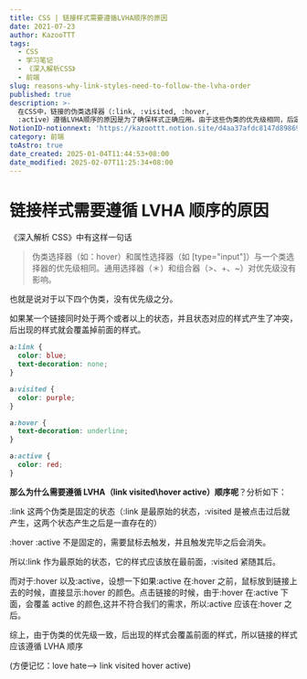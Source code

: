 ```yaml
---
title: CSS | 链接样式需要遵循LVHA顺序的原因
date: 2021-07-23
author: KazooTTT
tags:
  - CSS
  - 学习笔记
  - 《深入解析CSS》
  - 前端
slug: reasons-why-link-styles-need-to-follow-the-lvha-order
published: true
description: >-
  在CSS中，链接的伪类选择器（:link, :visited, :hover,
  :active）遵循LVHA顺序的原因是为了确保样式正确应用。由于这些伪类的优先级相同，后定义的样式会覆盖先前的样式。因此，为了防止样式冲突，应按照LVHA顺序定义这些伪类，即先定义:link，然后是:visited，接着是:hover，最后是:active。这样的顺序确保了链接在不同状态下的样式能够正确显示，例如在鼠标悬停或点击时。
NotionID-notionnext: 'https://kazoottt.notion.site/d4aa37afdc8147d89869d67ebb5b4e7c'
category: 前端
toAstro: true
date_created: 2025-01-04T11:44:53+08:00
date_modified: 2025-02-07T11:25:34+08:00
---
```


# 链接样式需要遵循 LVHA 顺序的原因

《深入解析 CSS》中有这样一句话

> 伪类选择器（如：hover）和属性选择器（如 [type="input"]）与一个类选择器的优先级相同。通用选择器（＊）和组合器（>、+、~）对优先级没有影响。

也就是说对于以下四个伪类，没有优先级之分。

如果某一个链接同时处于两个或者以上的状态，并且状态对应的样式产生了冲突，后出现的样式就会覆盖掉前面的样式。

```css
a:link {
  color: blue;
  text-decoration: none;
}

a:visited {
  color: purple;
}

a:hover {
  text-decoration: underline;
}

a:active {
  color: red;
}
```

**那么为什么需要遵循 LVHA（link visited\hover active）顺序呢**？分析如下：

:link 这两个伪类是固定的状态（:link 是最原始的状态，:visited 是被点击过后就产生，这两个状态产生之后是一直存在的）

:hover :active 不是固定的，需要鼠标去触发，并且触发完毕之后会消失。

所以:link 作为最原始的状态，它的样式应该放在最前面，:visited 紧随其后。

而对于:hover 以及:active，设想一下如果:active 在:hover 之前，鼠标放到链接上去的时候，直接显示:hover 的颜色。点击链接的时候，由于:hover 在:active 下面，会覆盖 active 的颜色,这并不符合我们的需求，所以:active 应该在:hover 之后。

综上，由于伪类的优先级一致，后出现的样式会覆盖前面的样式，所以链接的样式应该遵循 LVHA 顺序

(方便记忆：love hate—> link visited hover active)
